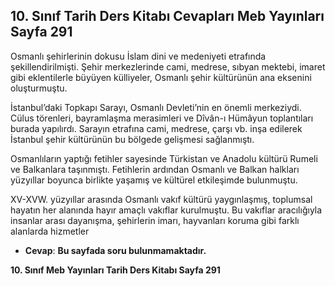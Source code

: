 ## 10. Sınıf Tarih Ders Kitabı Cevapları Meb Yayınları Sayfa 291

Osmanlı şehirlerinin dokusu İslam dini ve medeniyeti etrafında şekillendirilmişti. Şehir merkezlerinde cami, medrese, sıbyan mektebi, imaret gibi eklentilerle büyüyen külliyeler, Osmanlı şehir kültürünün ana eksenini oluşturmuştu.

İstanbul’daki Topkapı Sarayı, Osmanlı Devleti’nin en önemli merkeziydi. Cülus törenleri, bayramlaşma merasimleri ve Dîvân-ı Hümâyun toplantıları burada yapılırdı. Sarayın etrafına cami, medrese, çarşı vb. inşa edilerek İstanbul şehir kültürünün bu bölgede gelişmesi sağlanmıştı.

Osmanlıların yaptığı fetihler sayesinde Türkistan ve Anadolu kültürü Rumeli ve Balkanlara taşınmıştı. Fetihlerin ardından Osmanlı ve Balkan halkları yüzyıllar boyunca birlikte yaşamış ve kültürel etkileşimde bulunmuştu.

XV-XVW. yüzyıllar arasında Osmanlı vakıf kültürü yaygınlaşmış, toplumsal hayatın her alanında hayır amaçlı vakıflar kurulmuştu. Bu vakıflar aracılığıyla insanlar arası dayanışma, şehirlerin imarı, hayvanları koruma gibi farklı alanlarda hizmetler

* **Cevap**: **Bu sayfada soru bulunmamaktadır.**

**10. Sınıf Meb Yayınları Tarih Ders Kitabı Sayfa 291**